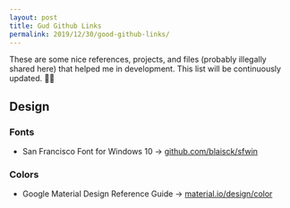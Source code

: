 ```yaml
---
layout: post
title: Gud Github Links
permalink: 2019/12/30/good-github-links/
---
```


These are some nice references, projects, and files (probably illegally shared here) that helped me in development. This list will be continuously updated. 🐱‍💻

## Design

### Fonts

* San Francisco Font for Windows 10 -> [github.com/blaisck/sfwin](https://github.com/blaisck/sfwin)

### Colors

* Google Material Design Reference Guide -> [material.io/design/color](https://material.io/design/color/#)
